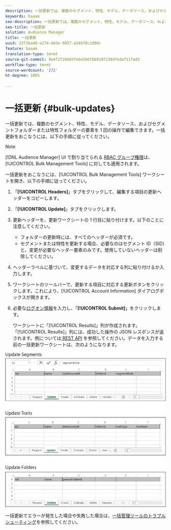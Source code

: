 ```yaml
---
description: 一括更新では、複数のセグメント、特性、モデル、データソース、およびセグメントフォルダーまたは特性フォルダーの要素を 1 回の操作で編集できます。一括更新をおこなうには、以下の手順に従ってください。
keywords: baaam
seo-description: 一括更新では、複数のセグメント、特性、モデル、データソース、およびセグメントフォルダーまたは特性フォルダーの要素を 1 回の操作で編集できます。一括更新をおこなうには、以下の手順に従ってください。
seo-title: 一括更新
solution: Audience Manager
title: 一括更新
uuid: 22f1badd-a274-4d3e-9957-a24bf8c1d0dc
feature: baaam
translation-type: tm+mt
source-git-commit: 9e4f2f26b83fe6e5b6f669107239d7edaf11fed3
workflow-type: tm+mt
source-wordcount: '272'
ht-degree: 100%

---
```



# 一括更新 {#bulk-updates}

一括更新では、複数のセグメント、特性、モデル、データソース、およびセグメントフォルダーまたは特性フォルダーの要素を 1 回の操作で編集できます。一括更新をおこなうには、以下の手順に従ってください。

<!-- 

t_bulk_updates.xml

 -->

>[!NOTE]
>
>[!DNL Audience Manager] UI で割り当てられる [RBAC グループ権限](../../features/administration/administration-overview.md)は、[!UICONTROL Bulk Management Tools] に対しても適用されます。

一括更新をおこなうには、[!UICONTROL Bulk Management Tools] ワークシートを開き、以下の手順に従ってください。

1. 「**[!UICONTROL Headers]**」タブをクリックして、編集する項目の更新ヘッダーをコピーします。
2. 「**[!UICONTROL Update]**」タブをクリックします。
3. 更新ヘッダーを、更新ワークシートの 1 行目に貼り付けます。以下のことに注意してください。

   * フォルダーの更新時には、すべてのヘッダーが必須です。
   * セグメントまたは特性を更新する場合、必要なのはセグメント ID（SID）と、変更が必要なヘッダー要素のみです。使用していないヘッダーは削除してください。

4. ヘッダーラベルに基づいて、変更するデータを対応する列に貼り付けるか入力します。
5. ワークシートのツールバーで、更新する項目に対応する更新ボタンをクリックします。これにより、[!UICONTROL Account Information] ダイアログボックスが開きます。

6. 必要な[ログオン情報](../../reference/bulk-management-tools/bulk-management-intro.md#auth-reqs)を入力し、「**[!UICONTROL Submit]**」をクリックします。

   ワークシートに「[!UICONTROL Results]」列が作成されます。「[!UICONTROL Results]」列には、成功した操作の JSON レスポンスが返されます。例については[ REST API](../../api/rest-api-main/rest-api-main.md) を参照してください。データを入力する前の一括更新ワークシートは、次のようになります。

![](assets/update.png)

一括更新でエラーが発生した場合や失敗した場合は、[一括管理ツールのトラブルシューティング](../../reference/bulk-management-tools/bulk-troubleshooting.md)を参照してください。
